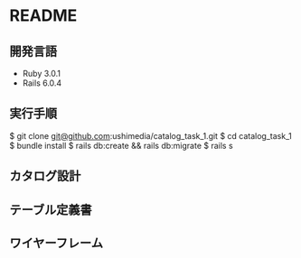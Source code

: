 # README

## 開発言語
 * Ruby 3.0.1
 * Rails 6.0.4

## 実行手順
 $ git clone git@github.com:ushimedia/catalog_task_1.git
 $ cd catalog_task_1
 $ bundle install
 $ rails db:create && rails db:migrate
 $ rails s

## カタログ設計


## テーブル定義書


## ワイヤーフレーム



